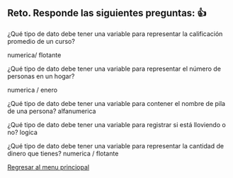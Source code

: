 ## Reto. Responde las siguientes preguntas: 👍
¿Qué tipo de dato debe tener una variable para representar la calificación promedio de un
curso?

numerica/ flotante

¿Qué tipo de dato debe tener una variable para representar el número de personas en un
hogar?

numerica / enero

¿Qué tipo de dato debe tener una variable para contener el nombre de pila de una persona?
alfanumerica


¿Qué tipo de dato debe tener una variable para registrar si está lloviendo o no?
logica

¿Qué tipo de dato debe tener una variable para representar la cantidad de dinero que
tienes?
numerica / flotante

[Regresar al menu princiopal](https://github.com/escuelaDeCodigoMargaritaMaza/escuela_de_codigo/tree/main/PENSAMIENTO_COMPUTACIONAL)
